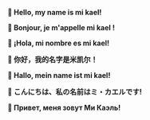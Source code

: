 **👋 Hello, my name is mi kael!**

**👋 Bonjour, je m'appelle mi kael !**

**👋 ¡Hola, mi nombre es mi kael!**

**👋 你好，我的名字是米凯尔！**

**👋 Hallo, mein name ist mi kael!**

**👋 こんにちは、私の名前はミ・カエルです!**

**👋 Привет, меня зовут Ми Каэль!**
